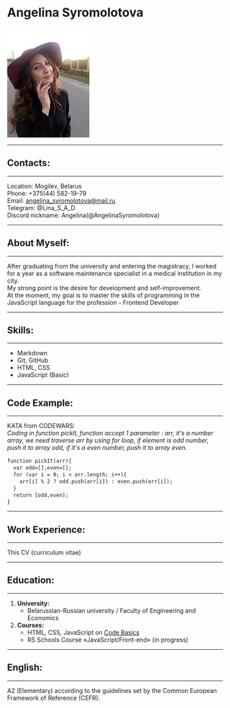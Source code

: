 # __Angelina Syromolotova__

![](photo.jpg)

***
## __Contacts:__
***
Location: Mogilev, Belarus\
Phone: +375(44) 582-19-79\
Email: angelina_syromolotova@mail.ru\
Telegram: @Lina_S_A_D\
Discord nickname: Angelina(@AngelinaSyromolotova)

***
## __About Myself:__
***
After graduating from the university and entering the magistracy, I worked for a year as a software maintenance specialist in a medical institution in my city.\
My strong point is the desire for development and self-improvement.\
At the moment, my goal is to master the skills of programming in the JavaScript language for the profession - Frontend Developer

***
## __Skills:__
***
+ Markdown
+ Git, GitHub
+ HTML, CSS
+ JavaScript (Basic)

***
## __Code Example:__
***
KATA from CODEWARS:\
*Coding in function pickIt, function accept 1 parameter : arr, it's a number array, we need traverse arr by using for loop, if element is odd number, push it to array odd, if it's a even number, push it to array even.*

```
function pickIt(arr){
  var odd=[],even=[];
  for (var i = 0; i < arr.length; i++){
    arr[i] % 2 ? odd.push(arr[i]) : even.push(arr[i]);
  }
  return [odd,even];
}
```

***
## __Work Experience:__
***
This CV (сurriculum vitae) 

***
## __Education:__
***
1) __University:__ 
    + Belarussian-Russian university / Faculty of Engineering and Economics
2) __Courses:__
    + HTML, CSS, JavaScript on  [Code Basics](https://ru.code-basics.com/)
    + RS Schools Course «JavaScript/Front-end» (in progress)

***
## __English:__
***
A2 (Elementary) according to the guidelines set by the Common European Framework of Reference (CEFR).